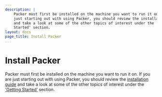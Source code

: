 ```yaml
---
description: |
    Packer must first be installed on the machine you want to run it on. If you are
    just starting out with using Packer, you should review the installation guide
    and take a look at some of the other topics of interest under the 'Getting
    Started' section.
layout: docs
page_title: Install Packer
...
```


# Install Packer

Packer must first be installed on the machine you want to run it on. If you are
just starting out with using Packer, you should review the [installation
guide](/intro/getting-started/setup.html) and take a look at some of the other
topics of interest under the ['Getting Started'](/intro/index.html) section.
